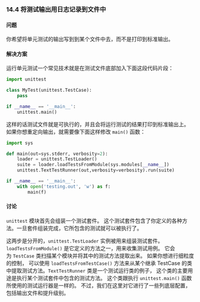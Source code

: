 ### 14.4 将测试输出用日志记录到文件中

#### 问题

你希望将单元测试的输出写到到某个文件中去，而不是打印到标准输出。

#### 解决方案

运行单元测试一个常见技术就是在测试文件底部加入下面这段代码片段：

```python
import unittest

class MyTest(unittest.TestCase):
    pass

if __name__ == '__main__':
    unittest.main()
```

这样的话测试文件就是可执行的，并且会将运行测试的结果打印到标准输出上。 如果你想重定向输出，就需要像下面这样修改 `main()` 函数：

```python
import sys

def main(out=sys.stderr, verbosity=2):
    loader = unittest.TestLoader()
    suite = loader.loadTestsFromModule(sys.modules[__name__])
    unittest.TextTestRunner(out,verbosity=verbosity).run(suite)

if __name__ == '__main__':
    with open('testing.out', 'w') as f:
        main(f)
```

#### 讨论

`unittest` 模块首先会组装一个测试套件。 这个测试套件包含了你定义的各种方法。一旦套件组装完成，它所包含的测试就可以被执行了。

这两步是分开的，`unittest.TestLoader` 实例被用来组装测试套件。`loadTestsFromModule()` 是它定义的方法之一，用来收集测试用例。 它会为 `TestCase` 类扫描某个模块并将其中的测试方法提取出来。 如果你想进行细粒度的控制， 可以使用 `loadTestsFromTestCase()` 方法来从某个继承 TestCase 的类中提取测试方法。`TextTestRunner` 类是一个测试运行类的例子， 这个类的主要用途是执行某个测试套件中包含的测试方法。 这个类跟执行 `unittest.main()` 函数所使用的测试运行器是一样的。 不过，我们在这里对它进行了一些列底层配置，包括输出文件和提升级别。

